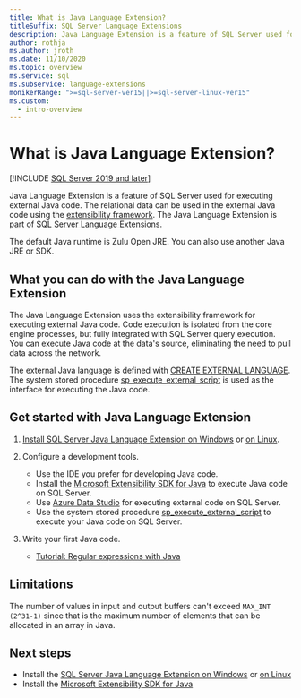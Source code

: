 ```yaml
---
title: What is Java Language Extension?
titleSuffix: SQL Server Language Extensions
description: Java Language Extension is a feature of SQL Server used for executing external Java code. Relational data can be used in the external Java code using the extensibility framework.
author: rothja
ms.author: jroth
ms.date: 11/10/2020
ms.topic: overview
ms.service: sql
ms.subservice: language-extensions
monikerRange: ">=sql-server-ver15||>=sql-server-linux-ver15"
ms.custom:
  - intro-overview
---
```

# What is Java Language Extension?
[!INCLUDE [SQL Server 2019 and later](../includes/applies-to-version/sqlserver2019.md)]

Java Language Extension is a feature of SQL Server used for executing external Java code. The relational data can be used in the external Java code using the [extensibility framework](concepts/extensibility-framework.md). The Java Language Extension is part of [SQL Server Language Extensions](language-extensions-overview.md).

The default Java runtime is Zulu Open JRE. You can also use another Java JRE or SDK.

## What you can do with the Java Language Extension

The Java Language Extension uses the extensibility framework for executing external Java code. Code execution is isolated from the core engine processes, but fully integrated with SQL Server query execution. You can execute Java code at the data's source, eliminating the need to pull data across the network.

The external Java language is defined with [CREATE EXTERNAL LANGUAGE](../t-sql/statements/create-external-language-transact-sql.md). The system stored procedure [sp_execute_external_script](../relational-databases/system-stored-procedures/sp-execute-external-script-transact-sql.md) is used as the interface for executing the Java code.

## Get started with Java Language Extension

1. [Install SQL Server Java Language Extension on Windows](install/windows-java.md) or [on Linux](../linux/sql-server-linux-setup-language-extensions-java.md).

1. Configure a development tools.

    + Use the IDE you prefer for developing Java code.
    + Install the [Microsoft Extensibility SDK for Java](how-to/extensibility-sdk-java-sql-server.md) to execute Java code on SQL Server.
    + Use [Azure Data Studio](../azure-data-studio/what-is-azure-data-studio.md) for executing external code on SQL Server.
    + Use the system stored procedure [sp_execute_external_script](../relational-databases/system-stored-procedures/sp-execute-external-script-transact-sql.md) to execute your Java code on SQL Server.

1. Write your first Java code.

    + [Tutorial: Regular expressions with Java](tutorials/search-for-string-using-regular-expressions-in-java.md)

## Limitations

The number of values in input and output buffers can't exceed `MAX_INT (2^31-1)` since that is the maximum number of elements that can be allocated in an array in Java.

## Next steps

+ Install the [SQL Server Java Language Extension on Windows](install/windows-java.md) or [on Linux](../linux/sql-server-linux-setup-language-extensions-java.md)
+ Install the [Microsoft Extensibility SDK for Java](how-to/extensibility-sdk-java-sql-server.md)
